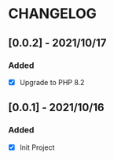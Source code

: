 # CHANGELOG


## [0.0.2] - 2021/10/17

### Added
- [x] Upgrade to PHP 8.2

## [0.0.1] - 2021/10/16

### Added

- [x] Init Project
